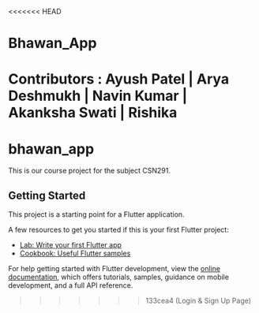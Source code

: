 <<<<<<< HEAD
# Bhawan_App
Contributors :
Ayush Patel | Arya Deshmukh | Navin Kumar | Akanksha Swati | Rishika
=======
# bhawan_app

This is our course project for the subject CSN291.

## Getting Started

This project is a starting point for a Flutter application.

A few resources to get you started if this is your first Flutter project:

- [Lab: Write your first Flutter app](https://docs.flutter.dev/get-started/codelab)
- [Cookbook: Useful Flutter samples](https://docs.flutter.dev/cookbook)

For help getting started with Flutter development, view the
[online documentation](https://docs.flutter.dev/), which offers tutorials,
samples, guidance on mobile development, and a full API reference.
>>>>>>> 133cea4 (Login & Sign Up Page)
